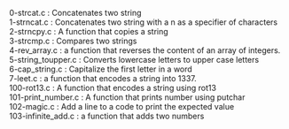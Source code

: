 0-strcat.c : Concatenates two string <br/>
1-strncat.c : Concatenates two string with a n as a specifier of characters <br/>
2-strncpy.c : A function that copies a string <br/>
3-strcmp.c : Compares two strings <br/>
4-rev_array.c : a function that reverses the content of an array of integers. <br/>
5-string_toupper.c : Converts lowercase letters to upper case letters <br/>
6-cap_string.c : Capitalize the first letter in a word <br/>
7-leet.c : a function that encodes a string into 1337. <br/>
100-rot13.c : A function that encodes a string using rot13 <br/>
101-print_number.c : A function that prints number using putchar <br/>
102-magic.c : Add a line to a code to print the expected value <br/>
103-infinite_add.c : a function that adds two numbers <br/>
